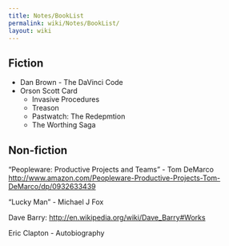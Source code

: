```yaml
---
title: Notes/BookList
permalink: wiki/Notes/BookList/
layout: wiki
---
```


Fiction
-------

-   Dan Brown - The DaVinci Code
-   Orson Scott Card
    -   Invasive Procedures
    -   Treason
    -   Pastwatch: The Redepmtion
    -   The Worthing Saga

Non-fiction
-----------

“Peopleware: Productive Projects and Teams” - Tom DeMarco
<http://www.amazon.com/Peopleware-Productive-Projects-Tom-DeMarco/dp/0932633439>

“Lucky Man” - Michael J Fox

Dave Barry: <http://en.wikipedia.org/wiki/Dave_Barry#Works>

Eric Clapton - Autobiography
